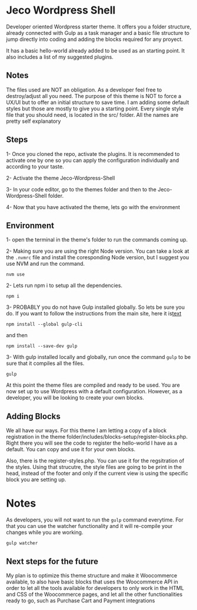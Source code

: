 # Jeco Wordpress Shell
Developer oriented Wordpress starter theme.
It offers you a folder structure, already connected with Gulp as a task manager and a basic file structure to jump directly into coding and adding the blocks required for any proyect.

It has a basic hello-world already added to be used as an starting point.
It also includes a list of my suggested plugins.

## Notes
The files used are NOT an obligation. As a developer feel free to destroy/adjust all you need. The purpose of this theme is NOT to force a UX/UI but to offer an initial structure to save time.
I am adding some default styles but those are mostly to give you a starting point. Every single style file that you should need, is located in the src/ folder. All the names are pretty self explanatory 

## Steps
1- Once you cloned the repo, activate the plugins. It is recommended to activate one by one so you can apply the configuration individually and according to your taste.

2- Activate the theme Jeco-Wordpress-Shell

3- In your code editor, go to the themes folder and then to the Jeco-Wordpress-Shell folder.

4- Now that you have activated the theme, lets go with the environment

## Environment
1- open the terminal in the theme's folder to run the commands coming up.

2- Making sure you are using the right Node version. You can take a look at the `.nvmrc` file and install the coresponding Node version, but I suggest you use NVM and run the command.
```
nvm use
```

2- Lets run npm i to setup all the dependencies.
```
npm i
```

3- PROBABLY you do not have Gulp installed globally. So lets be sure you do. If you want to follow the instructions from the main site, here it is[text](https://gulpjs.com/docs/en/getting-started/quick-start) 

```
npm install --global gulp-cli
```
and then
```
npm install --save-dev gulp
```


3- With gulp installed locally and globally, run once the command `gulp` to be sure that it compiles all the files.
```
gulp
```

At this point the theme files are compiled and ready to be used. You are now set up to use Wordpress with a default configuration.
However, as a developer, you will be looking to create your own blocks.

## Adding Blocks

We all have our ways.
For this theme I am letting a copy of a block registration in the theme folder/includes/blocks-setup/register-blocks.php.
Right there you will see the code to register the hello-world I have as a default. You can copy and use it for your own blocks.

Also, there is the register-styles.php. You can use it for the regsitration of the styles. Using that strucutre, the style files are going to be print in the head, instead of the footer and only if the current view is using the specific block you are setting up.

# Notes
As developers, you will not want to run the `gulp` command everytime. For that you can use the watcher functionality and it will re-compile your changes while you are working.
```
gulp watcher
``` 

## Next steps for the future
My plan is to optimize this theme structure and make it Woocommerce available, to also have basic blocks that uses the Woocommerce API in order to let all the tools available for developers to only work in the HTML and CSS of the Woocommerce pages, and let all the other functionalities ready to go, such as Purchase Cart and Payment integrations